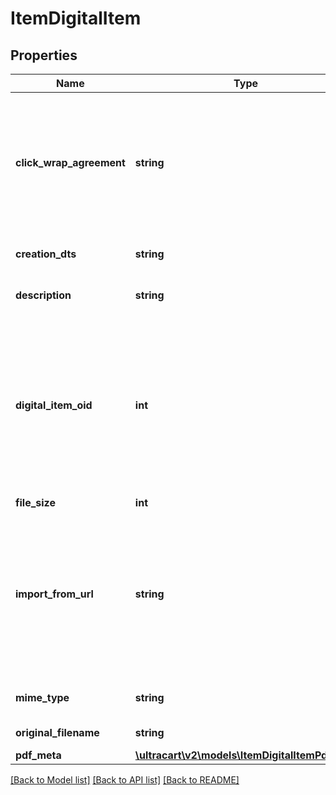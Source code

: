 # ItemDigitalItem

## Properties
Name | Type | Description | Notes
------------ | ------------- | ------------- | -------------
**click_wrap_agreement** | **string** | Click wrap agreement is presented to the customer before they can purchase your product. | [optional] 
**creation_dts** | **string** | File creation date | [optional] 
**description** | **string** | Description of the digital item | [optional] 
**digital_item_oid** | **int** | The Digital item oid is a primary key used internally by UltraCart.  You should not set or change this value.  Doing so will have no effect. | [optional] 
**file_size** | **int** | File size | [optional] 
**import_from_url** | **string** | This url is sourced to create or update a digital file in your digital library.  It is only considered during an insert or update operation. | [optional] 
**mime_type** | **string** | Mime type associated with the file | [optional] 
**original_filename** | **string** | Original filename | [optional] 
**pdf_meta** | [**\ultracart\v2\models\ItemDigitalItemPdfMeta**](ItemDigitalItemPdfMeta.md) |  | [optional] 

[[Back to Model list]](../README.md#documentation-for-models) [[Back to API list]](../README.md#documentation-for-api-endpoints) [[Back to README]](../README.md)


